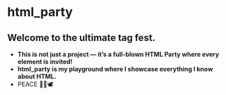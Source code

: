 # html_party
## Welcome to the ultimate tag fest.<br>
- **This is not just a project — it’s a full-blown HTML Party where every element is invited!**<br>
- **html_party is my playground where I showcase everything I know about HTML.**<br>
- PEACE ✌🏻🕊️
